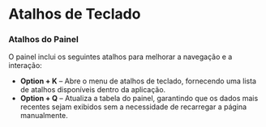 # Atalhos de Teclado

### Atalhos do Painel

O painel inclui os seguintes atalhos para melhorar a navegação e a interação:

* **Option + K** – Abre o menu de atalhos de teclado, fornecendo uma lista de atalhos disponíveis dentro da aplicação.
* **Option + Q** – Atualiza a tabela do painel, garantindo que os dados mais recentes sejam exibidos sem a necessidade de recarregar a página manualmente.
